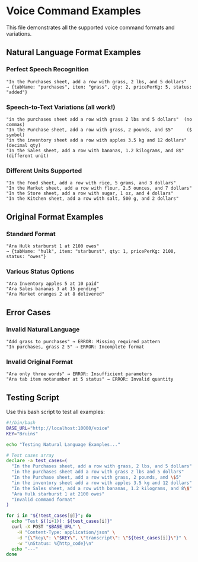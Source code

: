 # Voice Command Examples

This file demonstrates all the supported voice command formats and variations.

## Natural Language Format Examples

### Perfect Speech Recognition
```
"In the Purchases sheet, add a row with grass, 2 lbs, and 5 dollars"
→ {tabName: "purchases", item: "grass", qty: 2, pricePerKg: 5, status: "added"}
```

### Speech-to-Text Variations (all work!)
```
"in the purchases sheet add a row with grass 2 lbs and 5 dollars"  (no commas)
"In the Purchase sheet, add a row with grass, 2 pounds, and $5"     ($ symbol)
"in the inventory sheet add a row with apples 3.5 kg and 12 dollars" (decimal qty)
"In the Sales sheet, add a row with bananas, 1.2 kilograms, and 8$"  (different unit)
```

### Different Units Supported
```
"In the Food sheet, add a row with rice, 5 grams, and 3 dollars"
"In the Market sheet, add a row with flour, 2.5 ounces, and 7 dollars"  
"In the Store sheet, add a row with sugar, 1 oz, and 4 dollars"
"In the Kitchen sheet, add a row with salt, 500 g, and 2 dollars"
```

## Original Format Examples

### Standard Format
```
"Ara Hulk starburst 1 at 2100 owes"
→ {tabName: "hulk", item: "starburst", qty: 1, pricePerKg: 2100, status: "owes"}
```

### Various Status Options
```
"Ara Inventory apples 5 at 10 paid"
"Ara Sales bananas 3 at 15 pending"  
"Ara Market oranges 2 at 8 delivered"
```

## Error Cases

### Invalid Natural Language
```
"Add grass to purchases" → ERROR: Missing required pattern
"In purchases, grass 2 5" → ERROR: Incomplete format
```

### Invalid Original Format
```
"Ara only three words" → ERROR: Insufficient parameters
"Ara tab item notanumber at 5 status" → ERROR: Invalid quantity
```

## Testing Script

Use this bash script to test all examples:

```bash
#!/bin/bash
BASE_URL="http://localhost:10000/voice"
KEY="Bruins"

echo "Testing Natural Language Examples..."

# Test cases array
declare -a test_cases=(
  "In the Purchases sheet, add a row with grass, 2 lbs, and 5 dollars"
  "in the purchases sheet add a row with grass 2 lbs and 5 dollars"  
  "In the Purchase sheet, add a row with grass, 2 pounds, and \$5"
  "in the inventory sheet add a row with apples 3.5 kg and 12 dollars"
  "In the Sales sheet, add a row with bananas, 1.2 kilograms, and 8\$"
  "Ara Hulk starburst 1 at 2100 owes"
  "Invalid command format"
)

for i in "${!test_cases[@]}"; do
  echo "Test $((i+1)): ${test_cases[i]}"
  curl -X POST "$BASE_URL" \
    -H "Content-Type: application/json" \
    -d "{\"key\": \"$KEY\", \"transcript\": \"${test_cases[i]}\"}" \
    -w "\nStatus: %{http_code}\n"
  echo "---"
done
```